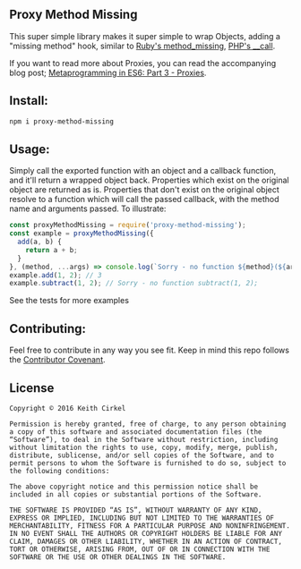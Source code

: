 ## Proxy Method Missing

This super simple library makes it super simple to wrap Objects, adding a "missing method" hook, similar to [Ruby's method_missing](http://ruby-doc.org/core-2.1.0/BasicObject.html#method-i-method_missing), [PHP's __call](https://secure.php.net/manual/en/language.oop5.overloading.php#object.call).

If you want to read more about Proxies, you can read the accompanying blog post; [Metaprogramming in ES6: Part 3 - Proxies](https://www.keithcirkel.co.uk/metaprogramming-in-es6-part-3-proxies/).

## Install:

```bash
npm i proxy-method-missing
```

## Usage:

Simply call the exported function with an object and a callback function, and it'll return a wrapped object back. Properties which exist on the original object are returned as is. Properties that don't exist on the original object resolve to a function which will call the passed callback, with the method name and arguments passed. To illustrate:

```js
const proxyMethodMissing = require('proxy-method-missing');
const example = proxyMethodMissing({
  add(a, b) {
    return a + b;
  }
}, (method, ...args) => console.log(`Sorry - no function ${method}(${args.join(' ')})`)));
example.add(1, 2); // 3
example.subtract(1, 2); // Sorry - no function subtract(1, 2);
```

See the tests for more examples

## Contributing:

Feel free to contribute in any way you see fit. Keep in mind this repo follows the [Contributor Covenant](http://contributor-covenant.org/).

## License

```
Copyright © 2016 Keith Cirkel

Permission is hereby granted, free of charge, to any person obtaining a copy of this software and associated documentation files (the “Software”), to deal in the Software without restriction, including without limitation the rights to use, copy, modify, merge, publish, distribute, sublicense, and/or sell copies of the Software, and to permit persons to whom the Software is furnished to do so, subject to the following conditions:

The above copyright notice and this permission notice shall be included in all copies or substantial portions of the Software.

THE SOFTWARE IS PROVIDED “AS IS”, WITHOUT WARRANTY OF ANY KIND, EXPRESS OR IMPLIED, INCLUDING BUT NOT LIMITED TO THE WARRANTIES OF MERCHANTABILITY, FITNESS FOR A PARTICULAR PURPOSE AND NONINFRINGEMENT. IN NO EVENT SHALL THE AUTHORS OR COPYRIGHT HOLDERS BE LIABLE FOR ANY CLAIM, DAMAGES OR OTHER LIABILITY, WHETHER IN AN ACTION OF CONTRACT, TORT OR OTHERWISE, ARISING FROM, OUT OF OR IN CONNECTION WITH THE SOFTWARE OR THE USE OR OTHER DEALINGS IN THE SOFTWARE.
```
